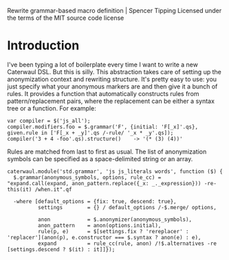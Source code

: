 Rewrite grammar-based macro definition | Spencer Tipping
Licensed under the terms of the MIT source code license

# Introduction

I've been typing a lot of boilerplate every time I want to write a new Caterwaul DSL. But this is silly. This abstraction takes care of setting up the anonymization context and rewriting
structure. It's pretty easy to use: you just specify what your anonymous markers are and then give it a bunch of rules. It provides a function that automatically constructs rules from
pattern/replacement pairs, where the replacement can be either a syntax tree or a function. For example:

    var compiler = $('js_all');
    compiler.modifiers.foo = $.grammar('F', {initial: 'F[_x]'.qs}, given.rule in ['F[_x + _y]'.qs /-rule/ '_x * _y'.qs]);
    compiler('3 + 4 -foo'.qs).structure()    -> '(* (3) (4))'

Rules are matched from last to first as usual. The list of anonymization symbols can be specified as a space-delimited string or an array.

    caterwaul.module('std.grammar', 'js js_literals words', function ($) {
      $.grammar(anonymous_symbols, options, rule_cc) = "expand.call(expand, anon_pattern.replace({_x: _._expression})) -re- this(it) /when.it".qf

      -where [default_options = {fix: true, descend: true},
              settings        = {} / default_options /-$.merge/ options,

              anon            = $.anonymizer(anonymous_symbols),
              anon_pattern    = anon(options.initial),
              rule(p, e)      = $[settings.fix ? 'rereplacer' : 'replacer'](anon(p), e.constructor === $.syntax ? anon(e) : e),
              expand          = rule_cc(rule, anon) /!$.alternatives -re [settings.descend ? $(it) : it]]});